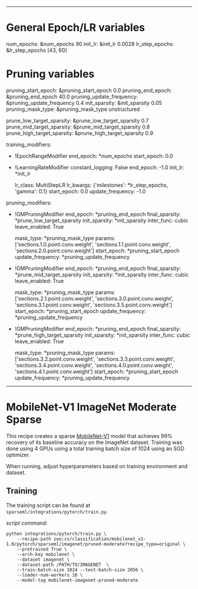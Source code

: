 <!--
Copyright (c) 2021 - present / Neuralmagic, Inc. All Rights Reserved.

Licensed under the Apache License, Version 2.0 (the "License");
you may not use this file except in compliance with the License.
You may obtain a copy of the License at

   http://www.apache.org/licenses/LICENSE-2.0

Unless required by applicable law or agreed to in writing,
software distributed under the License is distributed on an "AS IS" BASIS,
WITHOUT WARRANTIES OR CONDITIONS OF ANY KIND, either express or implied.
See the License for the specific language governing permissions and
limitations under the License.
-->

---
# General Epoch/LR variables
num_epochs: &num_epochs 90
init_lr: &init_lr 0.0028
lr_step_epochs: &lr_step_epochs [43, 60]

# Pruning variables
pruning_start_epoch: &pruning_start_epoch 0.0
pruning_end_epoch: &pruning_end_epoch 40.0
pruning_update_frequency: &pruning_update_frequency 0.4
init_sparsity: &init_sparsity 0.05
pruning_mask_type: &pruning_mask_type unstructured

prune_low_target_sparsity: &prune_low_target_sparsity 0.7
prune_mid_target_sparsity: &prune_mid_target_sparsity 0.8
prune_high_target_sparsity: &prune_high_target_sparsity 0.9


training_modifiers:
  - !EpochRangeModifier
    end_epoch: *num_epochs
    start_epoch: 0.0

  - !LearningRateModifier
    constant_logging: False
    end_epoch: -1.0
    init_lr: *init_lr

    lr_class: MultiStepLR
    lr_kwargs: {'milestones': *lr_step_epochs, 'gamma': 0.1}
    start_epoch: 0.0
    update_frequency: -1.0
    
pruning_modifiers:
  - !GMPruningModifier
    end_epoch: *pruning_end_epoch
    final_sparsity: *prune_low_target_sparsity
    init_sparsity: *init_sparsity
    inter_func: cubic
    leave_enabled: True

    mask_type: *pruning_mask_type
    params: ['sections.1.0.point.conv.weight', 'sections.1.1.point.conv.weight', 'sections.2.0.point.conv.weight']
    start_epoch: *pruning_start_epoch
    update_frequency: *pruning_update_frequency

  - !GMPruningModifier
    end_epoch: *pruning_end_epoch
    final_sparsity: *prune_mid_target_sparsity
    init_sparsity: *init_sparsity
    inter_func: cubic
    leave_enabled: True

    mask_type: *pruning_mask_type
    params: ['sections.2.1.point.conv.weight', 'sections.3.0.point.conv.weight', 'sections.3.1.point.conv.weight', 'sections.3.5.point.conv.weight']
    start_epoch: *pruning_start_epoch
    update_frequency: *pruning_update_frequency

  - !GMPruningModifier
    end_epoch: *pruning_end_epoch
    final_sparsity: *prune_high_target_sparsity
    init_sparsity: *init_sparsity
    inter_func: cubic
    leave_enabled: True

    mask_type: *pruning_mask_type
    params: ['sections.3.2.point.conv.weight', 'sections.3.3.point.conv.weight', 'sections.3.4.point.conv.weight', 'sections.4.0.point.conv.weight', 'sections.4.1.point.conv.weight']
    start_epoch: *pruning_start_epoch
    update_frequency: *pruning_update_frequency
---

# MobileNet-V1 ImageNet Moderate Sparse

This recipe creates a sparse [MobileNet-V1](https://arxiv.org/abs/1704.04861) model that
achieves 99% recovery of its baseline accuracy on the ImageNet dataset.
Training was done using 4 GPUs using a total training batch size of 1024
using an SGD optimizer.

When running, adjust hyperparameters based on training environment and dataset.

## Training
The training script can be found at `sparseml/integrations/pytorch/train.py`.

*script command:*

```
python integrations/pytorch/train.py \
    --recipe-path zoo:cv/classification/mobilenet_v1-1.0/pytorch/sparseml/imagenet/pruned-moderate?recipe_type=original \
    --pretrained True \
    --arch-key mobilenet \
    --dataset imagenet \
    --dataset-path /PATH/TO/IMAGENET  \
    --train-batch-size 1024 --test-batch-size 2056 \
    --loader-num-workers 16 \
    --model-tag mobilenet-imagenet-pruned-moderate
```
